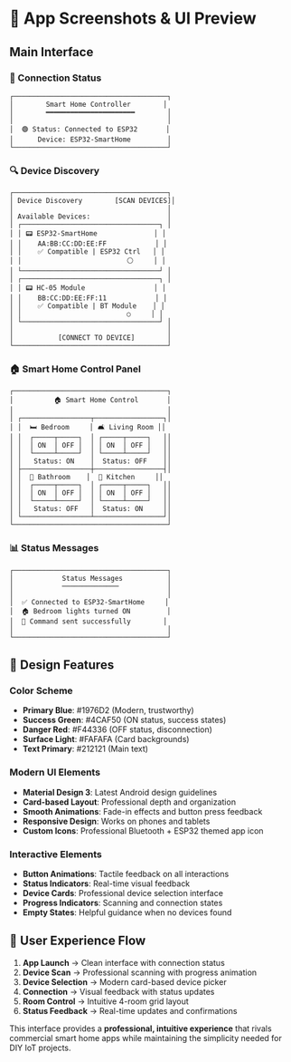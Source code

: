 # 📱 App Screenshots & UI Preview

## Main Interface

### 🔌 Connection Status
```
┌──────────────────────────────────────┐
│        Smart Home Controller        │
│        ━━━━━━━━━━━━━━━━━━━━━━        │
│                                      │
│  🟢 Status: Connected to ESP32       │
│      Device: ESP32-SmartHome         │
└──────────────────────────────────────┘
```

### 🔍 Device Discovery
```
┌──────────────────────────────────────┐
│ Device Discovery        [SCAN DEVICES]│
│                                      │
│ Available Devices:                   │
│ ┌──────────────────────────────────┐ │
│ │ 📟 ESP32-SmartHome              │ │
│ │    AA:BB:CC:DD:EE:FF            │ │
│ │    ✅ Compatible | ESP32 Ctrl   │ │
│ │                          ⚪     │ │
│ └──────────────────────────────────┘ │
│ ┌──────────────────────────────────┐ │
│ │ 📟 HC-05 Module                 │ │
│ │    BB:CC:DD:EE:FF:11            │ │
│ │    ✅ Compatible | BT Module    │ │
│ │                          ○     │ │
│ └──────────────────────────────────┘ │
│                                      │
│           [CONNECT TO DEVICE]        │
└──────────────────────────────────────┘
```

### 🏠 Smart Home Control Panel
```
┌──────────────────────────────────────┐
│          🏠 Smart Home Control       │
│                                      │
│ ┌─────────────────┬─────────────────┐│
│ │  🛏️ Bedroom     │ 🛋️ Living Room ││
│ │  ┌─────┬─────┐  │ ┌─────┬─────┐   ││
│ │  │ ON  │ OFF │  │ │ ON  │ OFF │   ││
│ │  └─────┴─────┘  │ └─────┴─────┘   ││
│ │   Status: ON    │  Status: OFF    ││
│ ├─────────────────┼─────────────────┤│
│ │  🚿 Bathroom    │  🍳 Kitchen     ││
│ │  ┌─────┬─────┐  │ ┌─────┬─────┐   ││
│ │  │ ON  │ OFF │  │ │ ON  │ OFF │   ││
│ │  └─────┴─────┘  │ └─────┴─────┘   ││
│ │   Status: OFF   │  Status: ON     ││
│ └─────────────────┴─────────────────┘│
└──────────────────────────────────────┘
```

### 📊 Status Messages
```
┌──────────────────────────────────────┐
│            Status Messages           │
│            ──────────────            │
│                                      │
│  ✅ Connected to ESP32-SmartHome     │
│  🏠 Bedroom lights turned ON         │
│  📡 Command sent successfully        │
│                                      │
└──────────────────────────────────────┘
```

## 🎨 Design Features

### Color Scheme
- **Primary Blue**: #1976D2 (Modern, trustworthy)
- **Success Green**: #4CAF50 (ON status, success states)
- **Danger Red**: #F44336 (OFF status, disconnection)
- **Surface Light**: #FAFAFA (Card backgrounds)
- **Text Primary**: #212121 (Main text)

### Modern UI Elements
- **Material Design 3**: Latest Android design guidelines
- **Card-based Layout**: Professional depth and organization
- **Smooth Animations**: Fade-in effects and button press feedback
- **Responsive Design**: Works on phones and tablets
- **Custom Icons**: Professional Bluetooth + ESP32 themed app icon

### Interactive Elements
- **Button Animations**: Tactile feedback on all interactions
- **Status Indicators**: Real-time visual feedback
- **Device Cards**: Professional device selection interface
- **Progress Indicators**: Scanning and connection states
- **Empty States**: Helpful guidance when no devices found

## 📱 User Experience Flow

1. **App Launch** → Clean interface with connection status
2. **Device Scan** → Professional scanning with progress animation
3. **Device Selection** → Modern card-based device picker
4. **Connection** → Visual feedback with status updates
5. **Room Control** → Intuitive 4-room grid layout
6. **Status Feedback** → Real-time updates and confirmations

This interface provides a **professional, intuitive experience** that rivals commercial smart home apps while maintaining the simplicity needed for DIY IoT projects.
